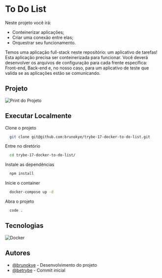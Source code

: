 # To Do List

Neste projeto você irá:

- Conteinerizar aplicações;
- Criar uma conexão entre elas;
- Orquestrar seu funcionamento.

Temos uma aplicação full-stack neste repositório: um aplicativo de tarefas! Esta aplicação precisa ser conteinerizada para funcionar. Você deverá desenvolver os arquivos de configuração para cada frente específica: Front-end, Back-end e, no nosso caso, para um aplicativo de teste que valida se as aplicações estão se comunicando.

## Projeto

![Print do Projeto](https://i.imgur.com/mqH7eRW.png)

## Executar Localmente

Clone o projeto 

```bash
  git clone git@github.com:brunokye/trybe-17-docker-to-do-list.git
```

Entre no diretório

```bash
  cd trybe-17-docker-to-do-list/
```

Instale as dependências

```bash
  npm install
```

Inicie o container

```bash
  docker-compose up -d
```

Abra o projeto

```bash
  code .
```

## Tecnologias

![Docker](https://img.shields.io/badge/docker-%230db7ed.svg?style=for-the-badge&logo=docker&logoColor=white)

## Autores

- [@brunokye](https://github.com/brunokye) - Desenvolvimento do projeto
- [@betrybe](https://github.com/betrybe) - Commit inicial
